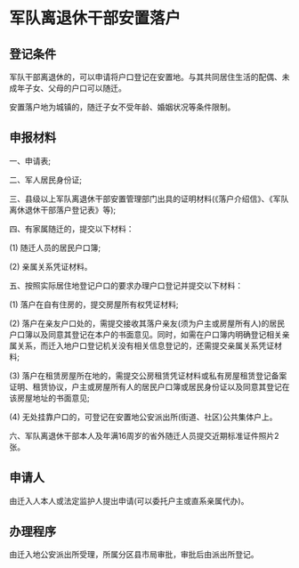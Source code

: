 # 军队离退休干部安置落户

## 登记条件

军队干部离退休的，可以申请将户口登记在安置地。与其共同居住生活的配偶、未成年子女、父母的户口可以随迁。

安置落户地为城镇的，随迁子女不受年龄、婚姻状况等条件限制。

## 申报材料

一、申请表;

二、军人居民身份证;

三、县级以上军队离退休干部安置管理部门出具的证明材料(《落户介绍信》、《军队离休退休干部落户登记表》等);

四、有家属随迁的，提交以下材料：

  (1) 随迁人员的居民户口簿;

  (2) 亲属关系凭证材料。

五、按照实际居住地登记户口的要求办理户口登记并提交以下材料：

  (1) 落户在自有住房的，提交房屋所有权凭证材料;

  (2) 落户在亲友户口处的，需提交接收其落户亲友(须为户主或房屋所有人)的居民户口簿以及同意其登记在本户的书面意见。同时，如需在户口簿内明确登记相关亲属关系，而迁入地户口登记机关没有相关信息登记的，还需提交亲属关系凭证材料;

  (3) 落户在租赁房屋所在地的，需提交公房租赁凭证材料或私有房屋租赁登记备案证明、租赁协议，户主或房屋所有人的居民户口簿或居民身份证以及同意其登记在该房屋地址的书面意见;

  (4) 无处挂靠户口的，可登记在安置地公安派出所(街道、社区)公共集体户上。

六、军队离退休干部本人及年满16周岁的省外随迁人员提交近期标准证件照片2张。

## 申请人

由迁入人本人或法定监护人提出申请(可以委托户主或直系亲属代办)。

## 办理程序

由迁入地公安派出所受理，所属分区县市局审批，审批后由派出所登记。
